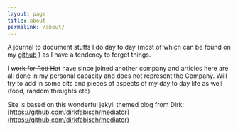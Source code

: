 ```yaml
---
layout: page
title: about
permalink: /about/
---
```


A journal to document stuffs I do day to day (most of which can be found on my [github](https://github.com/wohshon) ) as I have a tendency to forget things. 

I ~~work for Red Hat~~ have since joined another company and articles here are all done in my personal capacity and does not represent the Company.
Will try to add in some bits and pieces of aspects of my day to day life as well (food, random thoughts etc)


Site is based on this wonderful jekyll themed blog from Dirk: [https://github.com/dirkfabisch/mediator](https://github.com/dirkfabisch/mediator)
